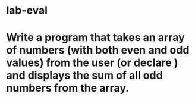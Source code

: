 # lab-eval


# Write a program that takes an array of numbers (with both even and odd values) from the user (or declare ) and displays the sum of all odd numbers from the array.